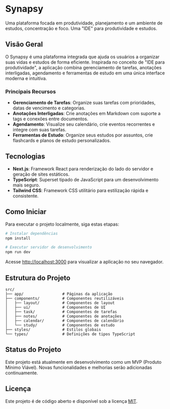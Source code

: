 # Synapsy

Uma plataforma focada em produtividade, planejamento e um ambiente de estudos, concentração e foco. Uma "IDE" para produtividade e estudos.

## Visão Geral

O Synapsy é uma plataforma integrada que ajuda os usuários a organizar suas vidas e estudos de forma eficiente. Inspirada no conceito de "IDE para produtividade", a aplicação combina gerenciamento de tarefas, anotações interligadas, agendamento e ferramentas de estudo em uma única interface moderna e intuitiva.

### Principais Recursos

- **Gerenciamento de Tarefas**: Organize suas tarefas com prioridades, datas de vencimento e categorias.
- **Anotações Interligadas**: Crie anotações em Markdown com suporte a tags e conexões entre documentos.
- **Agendamento**: Visualize seu calendário, crie eventos recorrentes e integre com suas tarefas.
- **Ferramentas de Estudo**: Organize seus estudos por assuntos, crie flashcards e planos de estudo personalizados.

## Tecnologias

- **Next.js**: Framework React para renderização do lado do servidor e geração de sites estáticos.
- **TypeScript**: Superset tipado de JavaScript para um desenvolvimento mais seguro.
- **Tailwind CSS**: Framework CSS utilitário para estilização rápida e consistente.

## Como Iniciar

Para executar o projeto localmente, siga estas etapas:

```bash
# Instalar dependências
npm install

# Executar servidor de desenvolvimento
npm run dev
```

Acesse [http://localhost:3000](http://localhost:3000) para visualizar a aplicação no seu navegador.

## Estrutura do Projeto

```
src/
├── app/                 # Páginas da aplicação
├── components/          # Componentes reutilizáveis
│   ├── layout/          # Componentes de layout
│   ├── ui/              # Componentes de UI
│   ├── task/            # Componentes de tarefas
│   ├── notes/           # Componentes de anotações
│   ├── calendar/        # Componentes de calendário
│   └── study/           # Componentes de estudo
├── styles/              # Estilos globais
└── types/               # Definições de tipos TypeScript
```

## Status do Projeto

Este projeto está atualmente em desenvolvimento como um MVP (Produto Mínimo Viável). Novas funcionalidades e melhorias serão adicionadas continuamente.

## Licença

Este projeto é de código aberto e disponível sob a licença [MIT](LICENSE).
